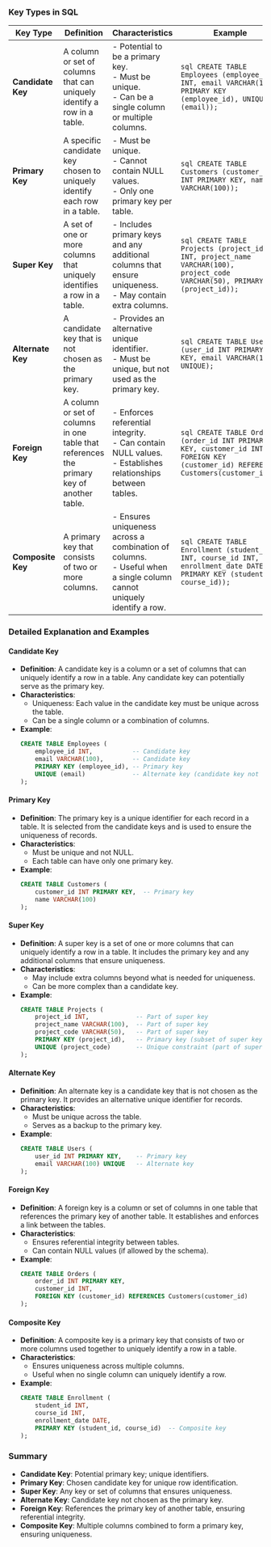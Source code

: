 
### **Key Types in SQL**

| **Key Type**       | **Definition**                                                                                     | **Characteristics**                                                                                           | **Example**                                                                                                           |
|--------------------|----------------------------------------------------------------------------------------------------|---------------------------------------------------------------------------------------------------------------|-----------------------------------------------------------------------------------------------------------------------|
| **Candidate Key**  | A column or set of columns that can uniquely identify a row in a table.                           | - Potential to be a primary key.<br>- Must be unique.<br>- Can be a single column or multiple columns.       | ```sql CREATE TABLE Employees (employee_id INT, email VARCHAR(100), PRIMARY KEY (employee_id), UNIQUE (email)); ``` |
| **Primary Key**    | A specific candidate key chosen to uniquely identify each row in a table.                        | - Must be unique.<br>- Cannot contain NULL values.<br>- Only one primary key per table.                      | ```sql CREATE TABLE Customers (customer_id INT PRIMARY KEY, name VARCHAR(100)); ```                                 |
| **Super Key**      | A set of one or more columns that uniquely identifies a row in a table.                          | - Includes primary keys and any additional columns that ensure uniqueness.<br>- May contain extra columns.     | ```sql CREATE TABLE Projects (project_id INT, project_name VARCHAR(100), project_code VARCHAR(50), PRIMARY KEY (project_id)); ``` |
| **Alternate Key**  | A candidate key that is not chosen as the primary key.                                             | - Provides an alternative unique identifier.<br>- Must be unique, but not used as the primary key.            | ```sql CREATE TABLE Users (user_id INT PRIMARY KEY, email VARCHAR(100) UNIQUE); ```                                 |
| **Foreign Key**    | A column or set of columns in one table that references the primary key of another table.         | - Enforces referential integrity.<br>- Can contain NULL values.<br>- Establishes relationships between tables. | ```sql CREATE TABLE Orders (order_id INT PRIMARY KEY, customer_id INT, FOREIGN KEY (customer_id) REFERENCES Customers(customer_id)); ``` |
| **Composite Key**  | A primary key that consists of two or more columns.                                               | - Ensures uniqueness across a combination of columns.<br>- Useful when a single column cannot uniquely identify a row. | ```sql CREATE TABLE Enrollment (student_id INT, course_id INT, enrollment_date DATE, PRIMARY KEY (student_id, course_id)); ``` |

### **Detailed Explanation and Examples**

#### **Candidate Key**

- **Definition**: A candidate key is a column or a set of columns that can uniquely identify a row in a table. Any candidate key can potentially serve as the primary key.
- **Characteristics**:
  - Uniqueness: Each value in the candidate key must be unique across the table.
  - Can be a single column or a combination of columns.
- **Example**:
  ```sql
  CREATE TABLE Employees (
      employee_id INT,           -- Candidate key
      email VARCHAR(100),        -- Candidate key
      PRIMARY KEY (employee_id), -- Primary key
      UNIQUE (email)             -- Alternate key (candidate key not used as primary key)
  );
  ```

#### **Primary Key**

- **Definition**: The primary key is a unique identifier for each record in a table. It is selected from the candidate keys and is used to ensure the uniqueness of records.
- **Characteristics**:
  - Must be unique and not NULL.
  - Each table can have only one primary key.
- **Example**:
  ```sql
  CREATE TABLE Customers (
      customer_id INT PRIMARY KEY,  -- Primary key
      name VARCHAR(100)
  );
  ```

#### **Super Key**

- **Definition**: A super key is a set of one or more columns that can uniquely identify a row in a table. It includes the primary key and any additional columns that ensure uniqueness.
- **Characteristics**:
  - May include extra columns beyond what is needed for uniqueness.
  - Can be more complex than a candidate key.
- **Example**:
  ```sql
  CREATE TABLE Projects (
      project_id INT,             -- Part of super key
      project_name VARCHAR(100),  -- Part of super key
      project_code VARCHAR(50),   -- Part of super key
      PRIMARY KEY (project_id),   -- Primary key (subset of super key)
      UNIQUE (project_code)       -- Unique constraint (part of super key)
  );
  ```

#### **Alternate Key**

- **Definition**: An alternate key is a candidate key that is not chosen as the primary key. It provides an alternative unique identifier for records.
- **Characteristics**:
  - Must be unique across the table.
  - Serves as a backup to the primary key.
- **Example**:
  ```sql
  CREATE TABLE Users (
      user_id INT PRIMARY KEY,    -- Primary key
      email VARCHAR(100) UNIQUE   -- Alternate key
  );
  ```

#### **Foreign Key**

- **Definition**: A foreign key is a column or set of columns in one table that references the primary key of another table. It establishes and enforces a link between the tables.
- **Characteristics**:
  - Ensures referential integrity between tables.
  - Can contain NULL values (if allowed by the schema).
- **Example**:
  ```sql
  CREATE TABLE Orders (
      order_id INT PRIMARY KEY,
      customer_id INT,
      FOREIGN KEY (customer_id) REFERENCES Customers(customer_id)
  );
  ```

#### **Composite Key**

- **Definition**: A composite key is a primary key that consists of two or more columns used together to uniquely identify a row in a table.
- **Characteristics**:
  - Ensures uniqueness across multiple columns.
  - Useful when no single column can uniquely identify a row.
- **Example**:
  ```sql
  CREATE TABLE Enrollment (
      student_id INT,
      course_id INT,
      enrollment_date DATE,
      PRIMARY KEY (student_id, course_id)  -- Composite key
  );
  ```

### **Summary**

- **Candidate Key**: Potential primary key; unique identifiers.
- **Primary Key**: Chosen candidate key for unique row identification.
- **Super Key**: Any key or set of columns that ensures uniqueness.
- **Alternate Key**: Candidate key not chosen as the primary key.
- **Foreign Key**: References the primary key of another table, ensuring referential integrity.
- **Composite Key**: Multiple columns combined to form a primary key, ensuring uniqueness.